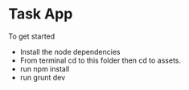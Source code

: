 # Task App
To get started

- Install the node dependencies
- From terminal cd to this folder then cd to assets.
- run npm install
- run grunt dev

